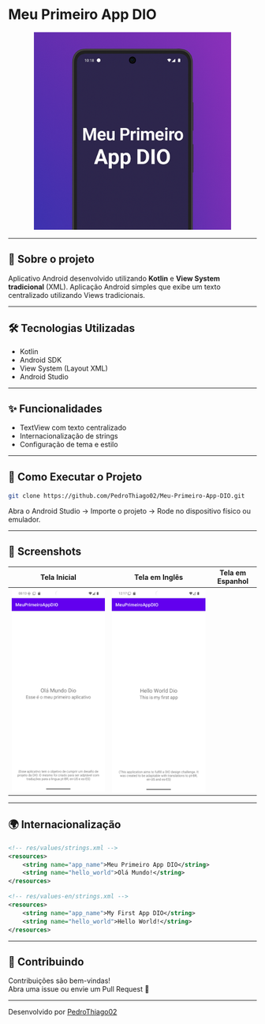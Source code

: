 # Meu Primeiro App DIO

<p align="center">
  <img src="./images/MeuPrimeiroAppDIO.png" alt="Banner do App" width="400"/>
</p>

---

## 📱 Sobre o projeto
Aplicativo Android desenvolvido utilizando **Kotlin** e **View System tradicional** (XML).
Aplicação Android simples que exibe um texto centralizado utilizando Views tradicionais.

---

## 🛠 Tecnologias Utilizadas
- Kotlin
- Android SDK
- View System (Layout XML)
- Android Studio

---

## ✨ Funcionalidades
- TextView com texto centralizado
- Internacionalização de strings
- Configuração de tema e estilo

---

## 🚀 Como Executar o Projeto

```bash
git clone https://github.com/PedroThiago02/Meu-Primeiro-App-DIO.git
```

Abra o Android Studio → Importe o projeto → Rode no dispositivo físico ou emulador.

---

## 📸 Screenshots

| Tela Inicial | Tela em Inglês | Tela em Espanhol |
|:------------:|:--------------:|:--------------:|
| ![Tela Inicial](./images/Screenshot_20250427_211316.png) | ![Tela Inglês](./images/Screenshot_20250427_211738.png) |

---

## 🌍 Internacionalização

```xml
<!-- res/values/strings.xml -->
<resources>
    <string name="app_name">Meu Primeiro App DIO</string>
    <string name="hello_world">Olá Mundo!</string>
</resources>
```

```xml
<!-- res/values-en/strings.xml -->
<resources>
    <string name="app_name">My First App DIO</string>
    <string name="hello_world">Hello World!</string>
</resources>
```

---

## 🤝 Contribuindo

Contribuições são bem-vindas!  
Abra uma issue ou envie um Pull Request 🚀

---

Desenvolvido por [PedroThiago02](https://github.com/PedroThiago02)
